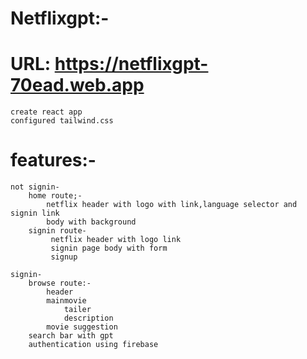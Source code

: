 # Netflixgpt:-
# URL: https://netflixgpt-70ead.web.app
    create react app
    configured tailwind.css
# features:-
    not signin-
        home route;-
            netflix header with logo with link,language selector and signin link
            body with background
        signin route-
             netflix header with logo link
             signin page body with form
             signup
             
    signin-
        browse route:-
            header
            mainmovie
                tailer
                description
            movie suggestion
        search bar with gpt
        authentication using firebase